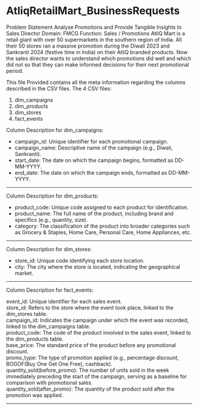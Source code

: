 # AtliqRetailMart_BusinessRequests
Problem Statement
Analyse Promotions and Provide Tangible Insights to Sales Director
Domain: FMCG	Function: Sales / Promotions
AtliQ Mart is a retail giant with over 50 supermarkets in the southern region of India. 
All their 50 stores ran a massive promotion during the Diwali 2023 and Sankranti 2024 (festive time in India) on their AtliQ branded products.
 Now the sales director wants to understand which promotions did well and which did not so that they can make informed decisions for their next promotional period.

This file Provided contains all the meta information regarding the columns described in the CSV files. The 4 CSV files:
1. dim_campaigns
2. dim_products
3. dim_stores
4. fact_events

Column Description for dim_campaigns:
- campaign_id: Unique identifier for each promotional campaign.
- campaign_name: Descriptive name of the campaign (e.g., Diwali, Sankranti).
- start_date: The date on which the campaign begins, formatted as DD-MM-YYYY.
- end_date: The date on which the campaign ends, formatted as DD-MM-YYYY.

*******************************************

Column Description for dim_products:
- product_code: Unique code assigned to each product for identification.
- product_name: The full name of the product, including brand and specifics (e.g., quantity, size).
- category: The classification of the product into broader categories such as Grocery & Staples, Home Care, Personal Care, Home Appliances, etc.


*******************************************

Column Description for dim_stores:
- store_id: Unique code identifying each store location.
- city: The city where the store is located, indicating the geographical market.


*******************************************

Column Description for fact_events:

event_id: Unique identifier for each sales event.  
store_id: Refers to the store where the event took place, linked to the dim_stores table.  
campaign_id: Indicates the campaign under which the event was recorded, linked to the dim_campaigns table.  
product_code: The code of the product involved in the sales event, linked to the dim_products table.  
base_price: The standard price of the product before any promotional discount.   
promo_type: The type of promotion applied (e.g., percentage discount, BOGOF(Buy One Get One Free), cashback).   
quantity_sold(before_promo): The number of units sold in the week immediately preceding the start of the campaign, serving as a baseline for comparison with promotional sales.   
quantity_sold(after_promo): The quantity of the product sold after the promotion was applied.


*******************************************


